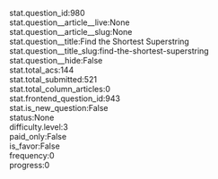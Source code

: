 stat.question_id:980  
stat.question__article__live:None  
stat.question__article__slug:None  
stat.question__title:Find the Shortest Superstring  
stat.question__title_slug:find-the-shortest-superstring  
stat.question__hide:False  
stat.total_acs:144  
stat.total_submitted:521  
stat.total_column_articles:0  
stat.frontend_question_id:943  
stat.is_new_question:False  
status:None  
difficulty.level:3  
paid_only:False  
is_favor:False  
frequency:0  
progress:0  
